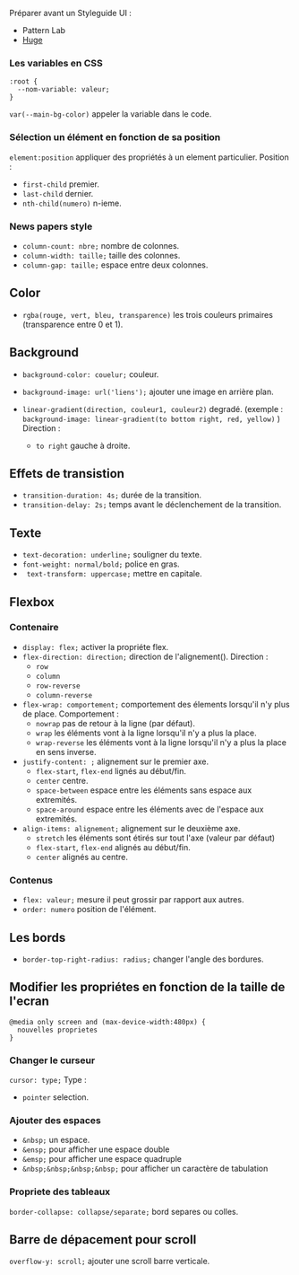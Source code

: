 Préparer avant un Styleguide UI :
  * Pattern Lab
  * [Huge](https://hugeinc.github.io/styleguide)

### Les variables en CSS

```
:root {
  --nom-variable: valeur;
}
```
`var(--main-bg-color)` appeler la variable dans le code.

### Sélection un élément en fonction de sa position

`element:position` appliquer des propriétés à un element particulier.
Position : 
* `first-child` premier.
* `last-child` dernier.
* `nth-child(numero)` n-ieme.

### News papers style

* `column-count: nbre;` nombre de colonnes.
* `column-width: taille;` taille des colonnes.
* `column-gap: taille;` espace entre deux colonnes.

## Color

* `rgba(rouge, vert, bleu, transparence)` les trois couleurs primaires (transparence entre 0 et 1).

## Background

* `background-color: couelur;` couleur.
* `background-image: url('liens');` ajouter une image en arrière plan.

* `linear-gradient(direction, couleur1, couleur2)` degradé. (exemple :  `background-image: linear-gradient(to bottom right, red, yellow)` )
Direction :
  * `to right` gauche à droite.

## Effets de transistion

* `transition-duration: 4s;` durée de la transition.
* `transition-delay: 2s;` temps avant le déclenchement de la transition.

## Texte

* `text-decoration: underline;` souligner du texte.
* `font-weight: normal/bold;` police en gras.
* ` text-transform: uppercase;` mettre en capitale.

## Flexbox

### Contenaire
* `display: flex;` activer la propriéte flex.
* `flex-direction: direction;` direction de l'alignement().
Direction :
  * `row`
  * `column`
  * `row-reverse`
  * `column-reverse`
* `flex-wrap: comportement;` comportement des élements lorsqu'il n'y plus de place.
Comportement :
  * `nowrap` pas de retour à la ligne (par défaut).
  * `wrap` les éléments vont à la ligne lorsqu'il n'y a plus la place.
  * `wrap-reverse` les éléments vont à la ligne lorsqu'il n'y a plus la place en sens inverse.
* `justify-content: ;` alignement sur le premier axe.
  * `flex-start`, `flex-end` lignés au début/fin.
  * `center` centre.
  * `space-between` espace entre les éléments sans espace aux extremités.
  * `space-around` espace entre les éléments avec de l'espace aux extremités.
* `align-items: alignement;` alignement sur le deuxième axe.
  * `stretch` les éléments sont étirés sur tout l'axe (valeur par défaut)
  * `flex-start`, `flex-end` alignés au début/fin.
  * `center` alignés au centre.

### Contenus

* `flex: valeur;` mesure il peut grossir par rapport aux autres.
* `order: numero` position de l'élément.

## Les bords

* `border-top-right-radius: radius;` changer l'angle des bordures.

## Modifier les propriétes en fonction de la taille de l'ecran

```
@media only screen and (max-device-width:480px) {
  nouvelles proprietes
}
```
### Changer le curseur

`cursor: type;`
Type :
* `pointer` selection.

### Ajouter des espaces

* `&nbsp;` un espace.
* `&ensp;` pour afficher une espace double
* `&emsp;` pour afficher une espace quadruple
* `&nbsp;&nbsp;&nbsp;&nbsp;` pour afficher un caractère de tabulation

### Propriete des tableaux

`border-collapse: collapse/separate;` bord separes ou colles.

## Barre de dépacement pour scroll

`overflow-y: scroll;` ajouter une scroll barre verticale.
